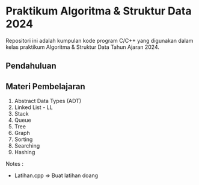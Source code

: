 # Praktikum Algoritma & Struktur Data 2024

Repositori ini adalah kumpulan kode program C/C++ yang digunakan dalam kelas
praktikum Algoritma & Struktur Data Tahun Ajaran 2024.

## Pendahuluan

### 

## Materi Pembelajaran

1. Abstract Data Types (ADT)
2. Linked List - LL
3. Stack
4. Queue
5. Tree
6. Graph
7. Sorting
8. Searching
9. Hashing

Notes : 

- Latihan.cpp => Buat latihan doang
